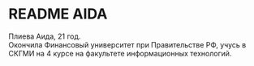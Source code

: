 # README AIDA

Плиева Аида, 21 год.
<br/>
Окончила Финансовый университет при Правительстве РФ, учусь в СКГМИ на 4 курсе на факультете информационных технологий.



